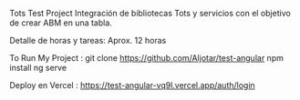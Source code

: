 Tots Test Project
Integración de bibliotecas Tots y servicios con el objetivo de crear ABM en una tabla.

Detalle de horas y tareas:
Aprox. 12 horas

To Run My Project :
git clone https://github.com/Aljotar/test-angular
npm install
ng serve

Deploy en Vercel : https://test-angular-vq9l.vercel.app/auth/login